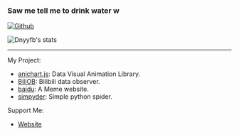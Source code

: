 ### Saw me tell me to drink water w

[![Github](https://img.shields.io/github/followers/dnyyfb?label=Follow&style=social)](https://github.com/dnyyfb)

![Dnyyfb's stats](https://github-readme-stats-89dq8p8qw.vercel.app/api?username=dnyyfb&show_icons=true&count_private=true&line_height=33.7&theme=tokyonight )

---
My Project:
- [anichart.js](https://github.com/Jannchie/anichart.js):  Data Visual Animation Library.
- [BiliOB](https://dnyyfbstudio.github.io/): Bilibili data observer.
- [baidu](https://github.com/dnyyfb/baidu):  A Meme website.
- [simpyder](https://pypi.org/project/simpyder/):  Simple python spider.

Support Me:
- [Website](https://dnyyfb.github.io/donate.html)
